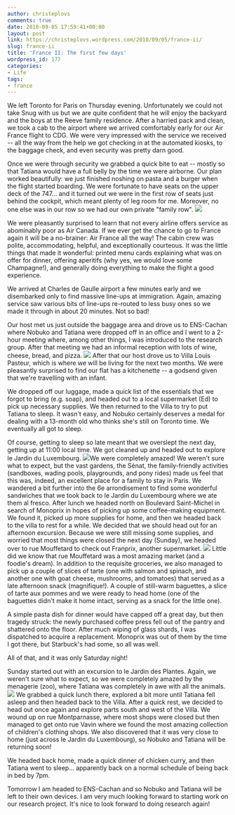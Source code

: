 ```yaml
---
author: christeplovs
comments: true
date: 2010-09-05 17:59:41+00:00
layout: post
link: https://christeplovs.wordpress.com/2010/09/05/france-ii/
slug: france-ii
title: 'France II: The first few days'
wordpress_id: 177
categories:
- Life
tags:
- france
---
```


We left Toronto for Paris on Thursday evening.  Unfortunately we could not take Snug with us but we are quite confident that he will enjoy the backyard and the boys at the Reeve family residence.  After a harried pack and clean, we took a cab to the airport where we arrived comfortably early for our Air France flight to CDG.  We were very impressed with the service we received -- all the way from the help we got checking in at the automated kiosks, to the baggage check, and even security was pretty darn good.

Once we were through security we grabbed a quick bite to eat -- mostly so that Tatiana would have a full belly by the time we were airborne.  Our plan worked beautifully: we just finished noshing on pasta and a burger when the flight started boarding.  We were fortunate to have seats on the upper deck of the 747... and it turned out we were in the first row of seats just behind the cockpit, which meant plenty of leg room for me.  Moreover, no one else was in our row so we had our own private "family row".
[![](http://christeplovs.files.wordpress.com/2010/09/img_3189.jpg?w=300)](http://christeplovs.files.wordpress.com/2010/09/img_3189.jpg)


We were pleasantly surprised to learn that not every airline offers service as abominably poor as Air Canada.  If we ever get the chance to go to France again it will be a no-brainer:  Air France all the way!  The cabin crew was polite, accommodating, helpful, and exceptionally courteous.  It was the little things that made it wonderful:  printed menu cards explaining what was on offer for dinner, offering aperitifs (why yes, we would love some Champagne!), and generally doing everything to make the flight a good experience.

We arrived at Charles de Gaulle airport a few minutes early and we disembarked only to find massive line-ups at immigration.  Again, amazing service saw various bits of line-ups re-routed to less busy ones so we made it through in about 20 minutes.  Not so bad!

Our host met us just outside the baggage area and drove us to ENS-Cachan where Nobuko and Tatiana were dropped off in an office and I went to a 2-hour meeting where, among other things, I was introduced to the research group.  After that meeting we had an informal reception with lots of wine, cheese, bread, and pizza. [![](http://christeplovs.files.wordpress.com/2010/09/img_31941.jpg?w=300)](http://christeplovs.files.wordpress.com/2010/09/img_31941.jpg) After that our host drove us to Villa Louis Pasteur, which is where we will be living for the next two months.  We were pleasantly surprised to find our flat has a kitchenette -- a godsend given that we're travelling with an infant.

We dropped off our luggage, made a quick list of the essentials that we forgot to bring (e.g. soap), and headed out to a local supermarket (Ed) to pick up necessary supplies.  We then returned to the Villa to try to put Tatiana to sleep.  It wasn't easy, and Nobuko certainly deserves a medal for dealing with a 13-month old who thinks she's still on Toronto time.  We eventually all got to sleep.

Of course, getting to sleep so late meant that we overslept the next day, getting up at 11:00 local time.  We got cleaned up and headed out to explore le Jardin du Luxembourg.  [![](http://christeplovs.files.wordpress.com/2010/09/img_31981.jpg?w=300)](http://christeplovs.files.wordpress.com/2010/09/img_31981.jpg)We were completely amazed!  We weren't sure what to expect, but the vast gardens, the Sénat, the family-friendly activities (sandboxes, wading pools, playgrounds, and pony rides) made us feel that this was, indeed, an excellent place for a family to stay in Paris.  We wandered a bit further into the 6e arrondisement to find some wonderful sandwiches that we took back to le Jardin du Luxembourg where we ate them al fresco.  After lunch we headed north on Boulevard Saint-Michel in search of Monoprix in hopes of picking up some coffee-making equipment.  We found it, picked up more supplies for home, and then we headed back to the villa to rest for a while.  We decided that we should head out for an afternoon excursion.  Because we were still missing some supplies, and worried that most things were closed the next day (Sunday), we headed over to rue Mouffetard to check out Franprix, another supermarket. [![](http://christeplovs.files.wordpress.com/2010/09/img_32061.jpg?w=300)](http://christeplovs.files.wordpress.com/2010/09/img_32061.jpg) Little did we know that rue Mouffetard was a most amazing market (and a foodie's dream).  In addition to the requisite groceries, we also managed to pick up a couple of slices of tarte (one with salmon and spinach, and another one with goat cheese, mushrooms, and tomatoes) that served as a late afternoon snack (magnifique!).  A couple of still-warm baguettes, a slice of tarte aux pommes and we were ready to head home (one of the baguettes didn't make it home intact, serving as a snack for the little one).

A simple pasta dish for dinner would have capped off a great day, but then tragedy struck:  the newly purchased coffee press fell out of the pantry and shattered onto the floor.  After much wiping of glass shards, I was dispatched to acquire a replacement.  Monoprix was out of them by the time I got there, but Starbuck's had some, so all was well.

All of that, and it was only Saturday night!

Sunday started out with an excursion to le Jardin des Plantes.  Again, we weren't sure what to expect, so we were completely amazed by the menagerie (zoo), where Tatiana was completely in awe with all the animals.  [![](http://christeplovs.files.wordpress.com/2010/09/img_32291.jpg?w=300)](http://christeplovs.files.wordpress.com/2010/09/img_32291.jpg) We grabbed a quick lunch there, explored a bit more until Tatiana fell asleep and then headed back to the Villa.  After a quick rest, we decided to head out once again and explore parts south and west of the Villa.  We wound up on rue Montparnasse, where most shops were closed but then managed to get onto rue Vavin where we found the most amazing collection of children's clothing shops.  We also discovered that it was very close to home (just across le Jardin du Luxembourg), so Nobuko and Tatiana will be returning soon!

We headed back home, made a quick dinner of chicken curry, and then Tatiana went to sleep... apparently back on a normal schedule of being back in bed by 7pm.

Tomorrow I am headed to ENS-Cachan and so Nobuko and Tatiana will be left to their own devices.  I am very much looking forward to starting work on our research project.  It's nice to look forward to doing research again!
